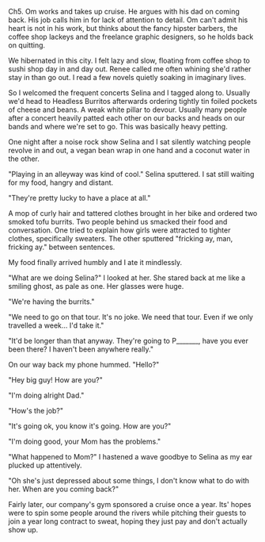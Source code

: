 Ch5. Om works and takes up cruise. He argues with his dad on coming back. His job calls him in for lack of attention to detail. Om can't admit his heart is not in his work, but thinks about the fancy hipster barbers, the coffee shop lackeys and the freelance graphic designers, so he holds back on quitting.






We hibernated in this city. I felt lazy and slow, floating from coffee shop to sushi shop day in and day out. Renee called me often whining she'd rather stay in than go out. I read a few novels quietly soaking in imaginary lives.

So I welcomed the frequent concerts Selina and I tagged along to. Usually we'd head to Headless Burritos afterwards ordering tightly tin foiled pockets of cheese and beans. A weak white pillar to devour. Usually many people after a concert heavily patted each other on our backs and heads on our bands and where we're set to go. This was basically heavy petting.

One night after a noise rock show Selina and I sat silently watching people revolve in and out, a vegan bean wrap in one hand and a coconut water in the other.

"Playing in an alleyway was kind of cool." Selina sputtered. I sat still waiting for my food, hangry and distant.

"They're pretty lucky to have a place at all."

A mop of curly hair and tattered clothes brought in her bike and ordered two smoked tofu burrits. Two people behind us smacked their food and conversation. One tried to explain how girls were attracted to tighter clothes, specifically sweaters. The other sputtered "fricking ay, man, fricking ay." between sentences.

My food finally arrived humbly and I ate it mindlessly.

"What are we doing Selina?" I looked at her. She stared back at me like a smiling ghost, as pale as one. Her glasses were huge.

"We're having the burrits."

"We need to go on that tour. It's no joke. We need that tour. Even if we only travelled a week... I'd take it."

"It'd be longer than that anyway. They're going to P_______, have you ever been there? I haven't been anywhere really."



On our way back my phone hummed. "Hello?"

"Hey big guy! How are you?"

"I'm doing alright Dad."

"How's the job?"

"It's going ok, you know it's going. How are you?"

"I'm doing good, your Mom has the problems."

"What happened to Mom?" I hastened a wave goodbye to Selina as my ear plucked up attentively.

"Oh she's just depressed about some things, I don't know what to do with her. When are you coming back?"








Fairly later, our company's gym sponsored a cruise once a year. Its' hopes were to spin some people around the rivers while pitching their guests to join a year long contract to sweat, hoping they just pay and don't actually show up.
